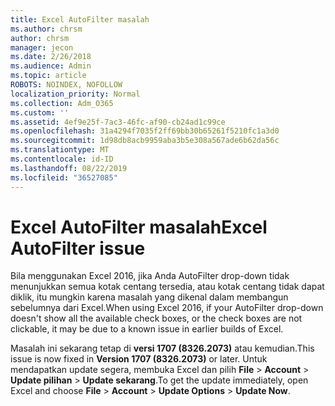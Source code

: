 ```yaml
---
title: Excel AutoFilter masalah
ms.author: chrsm
author: chrsm
manager: jecon
ms.date: 2/26/2018
ms.audience: Admin
ms.topic: article
ROBOTS: NOINDEX, NOFOLLOW
localization_priority: Normal
ms.collection: Adm_O365
ms.custom: ''
ms.assetid: 4ef9e25f-7ac3-46fc-af90-cb24ad1c99ce
ms.openlocfilehash: 31a4294f7035f2ff69bb30b65261f5210fc1a3d0
ms.sourcegitcommit: 1d98db8acb9959aba3b5e308a567ade6b62da56c
ms.translationtype: MT
ms.contentlocale: id-ID
ms.lasthandoff: 08/22/2019
ms.locfileid: "36527085"
---
```

# <a name="excel-autofilter-issue"></a><span data-ttu-id="36879-102">Excel AutoFilter masalah</span><span class="sxs-lookup"><span data-stu-id="36879-102">Excel AutoFilter issue</span></span>

<span data-ttu-id="36879-103">Bila menggunakan Excel 2016, jika Anda AutoFilter drop-down tidak menunjukkan semua kotak centang tersedia, atau kotak centang tidak dapat diklik, itu mungkin karena masalah yang dikenal dalam membangun sebelumnya dari Excel.</span><span class="sxs-lookup"><span data-stu-id="36879-103">When using Excel 2016, if your AutoFilter drop-down doesn't show all the available check boxes, or the check boxes are not clickable, it may be due to a known issue in earlier builds of Excel.</span></span> 
  
<span data-ttu-id="36879-104">Masalah ini sekarang tetap di **versi 1707 (8326.2073)** atau kemudian.</span><span class="sxs-lookup"><span data-stu-id="36879-104">This issue is now fixed in **Version 1707 (8326.2073)** or later.</span></span> <span data-ttu-id="36879-105">Untuk mendapatkan update segera, membuka Excel dan pilih **File** \> **Account** \> **Update pilihan** \> **Update sekarang**.</span><span class="sxs-lookup"><span data-stu-id="36879-105">To get the update immediately, open Excel and choose **File** \> **Account** \> **Update Options** \> **Update Now**.</span></span>
  

